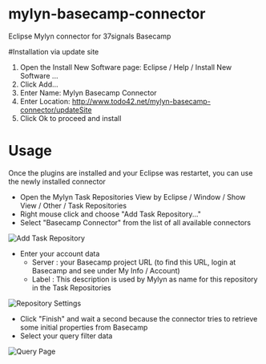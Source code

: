mylyn-basecamp-connector
========================

Eclipse Mylyn connector for 37signals Basecamp

#Installation via update site
1. Open the Install New Software page: Eclipse / Help / Install New Software ...
2. Click Add...
3. Enter Name: Mylyn Basecamp Connector
4. Enter Location: http://www.todo42.net/mylyn-basecamp-connector/updateSite
5. Click Ok to proceed and install

# Usage
Once the plugins are installed and your Eclipse was restartet, you can use the newly installed connector

* Open the Mylyn Task Repositories View by Eclipse / Window / Show View / Other / Task Repositories
* Right mouse click and choose "Add Task Repository..."
* Select "Basecamp Connector" from the list of all available connectors

![Add Task Repository](/dominik42/mylyn-basecamp-connector/blob/master/doc/addTaskRepository.png?raw=true)

* Enter your account data
  * Server : your Basecamp project URL (to find this URL, login at Basecamp and see under  My Info / Account)
  * Label : This description is used by Mylyn as name for this repository in the Task Repositories 

![Repository Settings](/dominik42/mylyn-basecamp-connector/blob/master/doc/connectorSettings.png?raw=true)

* Click "Finish" and wait a second because the connector tries to retrieve some initial properties from Basecamp
* Select your query filter data

![Query Page](/dominik42/mylyn-basecamp-connector/blob/master/doc/queryPage.png?raw=true)